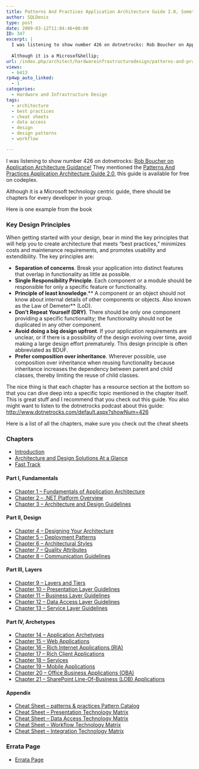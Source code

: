 ```yaml
---
title: Patterns And Practices Application Architecture Guide 2.0, Something Everyone Should Read
author: SQLDenis
type: post
date: 2009-03-12T11:04:46+00:00
ID: 347
excerpt: |
  I was listening to show number 426 on dotnetrocks: Rob Boucher on Application Architecture Guidance! They mentioned the Patterns And Practices Application Architecture Guide 2.0, this guide is available for free on codeplex.
  
  Although it is a Microsof&hellip;
url: /index.php/architect/hardwareinfrastructuredesign/patterns-and-practices-application-archi/
views:
  - 6413
rp4wp_auto_linked:
  - 1
categories:
  - Hardware and Infrastructure Design
tags:
  - architecture
  - best practices
  - cheat sheets
  - data access
  - design
  - design patterns
  - workflow

---
```

I was listening to show number 426 on dotnetrocks: [Rob Boucher on Application Architecture Guidance!][1] They mentioned the [Patterns And Practices Application Architecture Guide 2.0][2], this guide is available for free on codeplex.

Although it is a Microsoft technology centric guide, there should be chapters for every developer in your group.
  
Here is one example from the book

### Key Design Principles
  


When getting started with your design, bear in mind the key principles that will help you to create architecture that meets “best practices,” minimizes costs and maintenance requirements, and promotes usability and extendibility. The key principles are: 

  * **Separation of concerns**. Break your application into distinct features that overlap in functionality as little as possible.
  * **Single Responsibility Principle**. Each component or a module should be responsible for only a specific feature or functionality.
  * **Principle of least knowledge**.\*\* A component or an object should not know about internal details of other components or objects. Also known as the Law of Demeter\*\* (LoD).
  * **Don’t Repeat Yourself (DRY)**. There should be only one component providing a specific functionality; the functionality should not be duplicated in any other component.
  * **Avoid doing a big design upfront**. If your application requirements are unclear, or if there is a possibility of the design evolving over time, avoid making a large design effort prematurely. This design principle is often abbreviated as BDUF. 
  * **Prefer composition over inheritance**. Wherever possible, use composition over inheritance when reusing functionality because inheritance increases the dependency between parent and child classes, thereby limiting the reuse of child classes.

The nice thing is that each chapter has a resource section at the bottom so that you can dive deep into a specific topic mentioned in the chapter itself. This is great stuff and I recommend that you check out this guide. You also might want to listen to the dotnetrocks podcast about this guide: http://www.dotnetrocks.com/default.aspx?showNum=426

Here is a list of all the chapters, make sure you check out the cheat sheets

### Chapters
  


  * [Introduction][3]
  * [Architecture and Design Solutions At a Glance][4]
  * [Fast Track][5]

#### Part I, Fundamentals
  


  * [Chapter 1 – Fundamentals of Application Architecture][6] 
  * [Chapter 2 – .NET Platform Overview][7]
  * [Chapter 3 – Architecture and Design Guidelines][8]

#### Part II, Design
  


  * [Chapter 4 – Designing Your Architecture][9]
  * [Chapter 5 – Deployment Patterns][10]
  * [Chapter 6 – Architectural Styles][11]
  * [Chapter 7 – Quality Attributes][12]
  * [Chapter 8 – Communication Guidelines][13]

#### Part III, Layers
  


  * [Chapter 9 – Layers and Tiers][14]
  * [Chapter 10 – Presentation Layer Guidelines][15]
  * [Chapter 11 – Business Layer Guidelines][16]
  * [Chapter 12 – Data Access Layer Guidelines][17]
  * [Chapter 13 – Service Layer Guidelines][18]

#### Part IV, Archetypes
  


  * [Chapter 14 – Application Archetypes][19]
  * [Chapter 15 – Web Applications][20]
  * [Chapter 16 – Rich Internet Applications (RIA)][21]
  * [Chapter 17 – Rich Client Applications][22]
  * [Chapter 18 – Services][23]
  * [Chapter 19 – Mobile Applications][24]
  * [Chapter 20 – Office Business Applications (OBA)][25]
  * [Chapter 21 – SharePoint Line-Of-Business (LOB) Applications][26]

#### Appendix
  


  * [Cheat Sheet – patterns & practices Pattern Catalog][27]
  * [Cheat Sheet – Presentation Technology Matrix][28]
  * [Cheat Sheet – Data Access Technology Matrix][29]
  * [Cheat Sheet – Workflow Technology Matrix][30]
  * [Cheat Sheet – Integration Technology Matrix][31]

### Errata Page
  


  * [Errata Page][32]

 [1]: http://www.dotnetrocks.com/default.aspx?showNum=426
 [2]: http://www.codeplex.com/AppArchGuide
 [3]: http://apparchguide.codeplex.com/Wiki/View.aspx?title=Introduction%20V2&referringTitle=Home
 [4]: http://apparchguide.codeplex.com/Wiki/View.aspx?title=Architecture%20and%20Design%20Solutions%20At%20a%20Glance&referringTitle=Home
 [5]: http://apparchguide.codeplex.com/Wiki/View.aspx?title=Fast%20Track&referringTitle=Home
 [6]: http://apparchguide.codeplex.com/Wiki/View.aspx?title=Chapter%201%20-%20Architecture%20Fundamentals&referringTitle=Home
 [7]: http://apparchguide.codeplex.com/Wiki/View.aspx?title=.NET%20Platform%20Overview%20V2&referringTitle=Home
 [8]: http://apparchguide.codeplex.com/Wiki/View.aspx?title=Chapter%203%20-%20Architecture%20and%20Design%20Guidelines&referringTitle=Home
 [9]: http://apparchguide.codeplex.com/Wiki/View.aspx?title=Chapter%204%20-%20Designing%20Your%20Architecture&referringTitle=Home
 [10]: http://apparchguide.codeplex.com/Wiki/View.aspx?title=Chapter%205%20-%20Deployment%20Patterns&referringTitle=Home
 [11]: http://apparchguide.codeplex.com/Wiki/View.aspx?title=Chapter%206%20-%20Architectural%20Styles&referringTitle=Home
 [12]: http://apparchguide.codeplex.com/Wiki/View.aspx?title=Chapter%207%20-%20Quality%20Attributes&referringTitle=Home
 [13]: http://apparchguide.codeplex.com/Wiki/View.aspx?title=Chapter%208%20-%20Communication%20Guidelines&referringTitle=Home
 [14]: http://apparchguide.codeplex.com/Wiki/View.aspx?title=Chapter%209%20-%20Layers%20and%20Tiers&referringTitle=Home
 [15]: http://apparchguide.codeplex.com/Wiki/View.aspx?title=Chapter%2010%20-%20Presentation%20Layer%20Guidelines&referringTitle=Home
 [16]: http://apparchguide.codeplex.com/Wiki/View.aspx?title=Chapter%2011%20-%20Business%20Layer%20Guidelines&referringTitle=Home
 [17]: http://apparchguide.codeplex.com/Wiki/View.aspx?title=Chapter%2012%20-%20Data%20Access%20Layer%20Guidelines&referringTitle=Home
 [18]: http://apparchguide.codeplex.com/Wiki/View.aspx?title=Chapter%2013%20-%20Service%20Layer%20Guidelines&referringTitle=Home
 [19]: http://apparchguide.codeplex.com/Wiki/View.aspx?title=Chapter%2014%20-%20Application%20Archetypes&referringTitle=Home
 [20]: http://apparchguide.codeplex.com/Wiki/View.aspx?title=Chapter%2015%20-%20Web%20Applications&referringTitle=Home
 [21]: http://apparchguide.codeplex.com/Wiki/View.aspx?title=Chapter%2016%20-%20Rich%20Internet%20Applications%20%28RIA%29&referringTitle=Home
 [22]: http://apparchguide.codeplex.com/Wiki/View.aspx?title=Chapter%2017%20-%20Rich%20Client%20Applications&referringTitle=Home
 [23]: http://apparchguide.codeplex.com/Wiki/View.aspx?title=Chapter%2018%20-%20Services&referringTitle=Home
 [24]: http://apparchguide.codeplex.com/Wiki/View.aspx?title=Chapter%2019%20-%20Mobile%20Applications&referringTitle=Home
 [25]: http://apparchguide.codeplex.com/Wiki/View.aspx?title=Chapter%2020%20-%20Office%20Business%20Applications%20%28OBA%29&referringTitle=Home
 [26]: http://apparchguide.codeplex.com/Wiki/View.aspx?title=Chapter%2021%20-%20SharePoint%20LOB%20Applications&referringTitle=Home
 [27]: http://apparchguide.codeplex.com/Wiki/View.aspx?title=Pattern%20Catalog%20V2&referringTitle=Home
 [28]: http://apparchguide.codeplex.com/Wiki/View.aspx?title=Cheat%20Sheet%20-%20Presentation%20Technology%20Matrix&referringTitle=Home
 [29]: http://apparchguide.codeplex.com/Wiki/View.aspx?title=Cheat%20Sheet%20-%20Data%20Access%20Technology%20Matrix&referringTitle=Home
 [30]: http://apparchguide.codeplex.com/Wiki/View.aspx?title=Cheat%20Sheet%20-%20Workflow%20Technology%20Matrix&referringTitle=Home
 [31]: http://apparchguide.codeplex.com/Wiki/View.aspx?title=Cheat%20Sheet%20-%20Integration%20Technology%20Matrix&referringTitle=Home
 [32]: http://apparchguide.codeplex.com/Wiki/View.aspx?title=Errata%20Page&referringTitle=Home